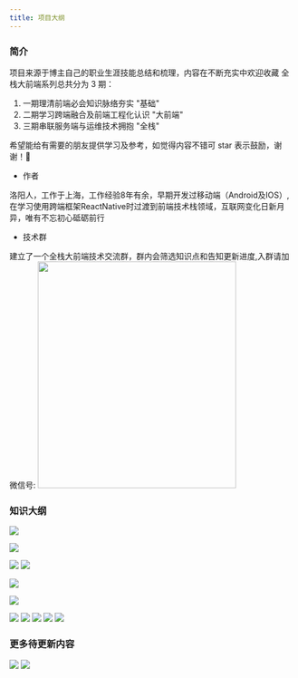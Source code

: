 ```yaml
---
title: 项目大纲
---
```


### 简介

项目来源于博主自己的职业生涯技能总结和梳理，内容在不断充实中欢迎收藏
全栈大前端系列总共分为 3 期：

1. 一期理清前端必会知识脉络夯实 "基础"
2. 二期学习跨端融合及前端工程化认识 "大前端"
3. 三期串联服务端与运维技术拥抱 "全栈"

希望能给有需要的朋友提供学习及参考，如觉得内容不错可 star 表示鼓励，谢谢！🙏

- 作者

洛阳人，工作于上海，工作经验8年有余，早期开发过移动端（Android及IOS）,在学习使用跨端框架ReactNative时过渡到前端技术栈领域，互联网变化日新月异，唯有不忘初心砥砺前行

- 技术群

建立了一个全栈大前端技术交流群，群内会筛选知识点和告知更新进度,入群请加微信号:
<img src="/wchat.jpeg" width="350" height="400">

### 知识大纲

![](https://vp-blog-img.oss-cn-shanghai.aliyuncs.com/2021/%E5%89%8D%E7%AB%AF%E6%8A%80%E6%9C%AF%E5%85%A8%E6%99%AF%E5%9B%BE%20%282%29.png)

![](/newout.png)

![](https://vp-blog-img.oss-cn-shanghai.aliyuncs.com/MindMaping/JavaScript.png)
![](https://vp-blog-img.oss-cn-shanghai.aliyuncs.com/MindMaping/Nuxt%20%281%29.png)

![](https://vp-blog-img.oss-cn-shanghai.aliyuncs.com/2021/react/2.2.0%E5%85%A8%E6%A0%88%E5%A4%A7%E5%89%8D%E7%AB%AF%E4%B9%8B%E9%AB%98%E7%BA%A7%E8%BF%9B%E9%98%B6-React%E5%BF%85%E7%AD%94%E4%BA%8C.png)

![](https://vp-blog-img.oss-cn-shanghai.aliyuncs.com/2021/react/2.2.1%E5%85%A8%E6%A0%88%E5%A4%A7%E5%89%8D%E7%AB%AF%E4%B9%8B%E9%AB%98%E7%BA%A7%E8%BF%9B%E9%98%B6-ReactHooks.png)

![](https://vp-blog-img.oss-cn-shanghai.aliyuncs.com/MindMaping/Vue%E6%A0%B8%E5%BF%83%E7%94%A8%E6%B3%95.png)
![](https://vp-blog-img.oss-cn-shanghai.aliyuncs.com/MindMaping/Webpack.png)
![](https://vp-blog-img.oss-cn-shanghai.aliyuncs.com/MindMaping/%E5%89%8D%E7%AB%AF%E5%AE%89%E5%85%A8.png)
![](https://vp-blog-img.oss-cn-shanghai.aliyuncs.com/MindMaping/%E9%AA%A8%E6%9E%B6%E5%B1%8F%E6%96%B9%E6%A1%88.png)
![](https://vp-blog-img.oss-cn-shanghai.aliyuncs.com/MindMaping/%E6%80%A7%E8%83%BD%E4%BC%98%E5%8C%96.png)

### 更多待更新内容

![](https://vp-blog-img.oss-cn-shanghai.aliyuncs.com/2021/update1.jpeg)
![](https://vp-blog-img.oss-cn-shanghai.aliyuncs.com/2021/update2.jpeg)
